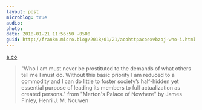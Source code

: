 ```yaml
---
layout: post
microblog: true
audio: 
photo: 
date: 2018-01-21 11:56:50 -0500
guid: http://frankm.micro.blog/2018/01/21/acohttpacoexvbzoj-who-i.html
---
```

 [a.co](http://a.co/exVBzoj)

> "Who I am must never be prostituted to the demands of what others tell me I must do. Without this basic priority I am reduced to a commodity and I can do little to foster society’s half-hidden yet essential purpose of leading its members to full actualization as created persons." from "Merton's Palace of Nowhere" by James Finley, Henri J. M. Nouwen
